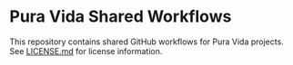 Pura Vida Shared Workflows
==========================

This repository contains shared GitHub workflows for Pura Vida projects. See [LICENSE.md](LICENSE.md) 
for license information.